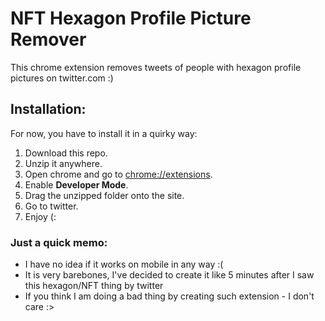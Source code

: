 # NFT Hexagon Profile Picture Remover

This chrome extension removes tweets of people with
hexagon profile pictures on twitter.com :)

## Installation:

For now, you have to install it in a quirky way:
1. Download this repo.
2. Unzip it anywhere.
3. Open chrome and go to <a href="chrome://extensions">chrome://extensions</a>.
4. Enable **Developer Mode**.
5. Drag the unzipped folder onto the site.
6. Go to twitter.
7. Enjoy (:

### Just a quick memo:
* I have no idea if it works on mobile in any way :(
* It is very barebones, I've decided to create it like 5 minutes after I saw this hexagon/NFT thing by twitter
* If you think I am doing a bad thing by creating such extension - I don't care :>
